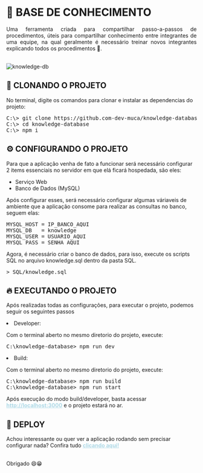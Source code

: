 # 📖 BASE DE CONHECIMENTO

<p style="text-align: justify">Uma ferramenta criada para compartilhar passo-a-passos de procedimentos, úteis para compartilhar conhecimento entre integrantes de uma equipe, na qual geralmente é necessário treinar novos integrantes explicando todos os procedimentos 🥸.</p>
<br />
<img src="https://i.imgur.com/WzgOVP4.png" alt="knowledge-db" />

## 🤖 CLONANDO O PROJETO

<p>No terminal, digite os comandos para clonar e instalar as dependencias do projeto:</p>
<pre>
C:\> git clone https://github.com-dev-muca/knowledge-database
C:\> cd knowledge-database
C:\> npm i
</pre>

## ⚙️ CONFIGURANDO O PROJETO

<p>Para que a aplicação venha de fato a funcionar será necessário configurar 2 items essenciais no servidor em que elá ficará hospedada, são eles:</p>
<ul>
    <li>Serviço Web</li>
    <li>Banco de Dados (MySQL)</li>
</ul>
<p>Após configurar esses, será necessário configurar algumas váriaveis de ambiente que a aplicação consome para realizar as consultas no banco, seguem elas:</p>
<pre ="javascript">
MYSQL_HOST = IP_BANCO_AQUI
MYSQL_DB   = knowledge
MYSQL_USER = USUARIO_AQUI
MYSQL_PASS = SENHA_AQUI
</pre>

<p>Agora, é necessário criar o banco de dados, para isso, execute os scripts SQL no arquivo knowledge.sql dentro da pasta SQL.</p>
<pre>> SQL/knowledge.sql</pre>

## 🔥 EXECUTANDO O PROJETO

<p>Após realizadas todas as configurações, para executar o projeto, podemos seguir os seguintes passos</p>

<li>Developer:</li>
<p>Com o terminal aberto no mesmo diretorio do projeto, execute:</p>
<pre>
C:\knowledge-database> npm run dev
</pre>

<li>Build:</li>
<p>Com o terminal aberto no mesmo diretorio do projeto, execute:</p>
<pre>
C:\knowledge-database> npm run build
C:\knowledge-database> npm run start
</pre>

Após execução do modo build/developer, basta acessar <a target="_blank" href="http://localhost:3000" style="color: lightblue; font-weight: bold">http://localhost:3000</a> e o projeto estará no ar.

## 🚀 DEPLOY

<p>Achou interessante ou quer ver a aplicação rodando sem precisar configurar nada? Confira tudo <a href="https://knowledge-dtb.vercel.app" target="_blank" style="color: lightblue; font-weight: bold" >clicando aqui!</a></p>

<br />
Obrigado 😄😁
